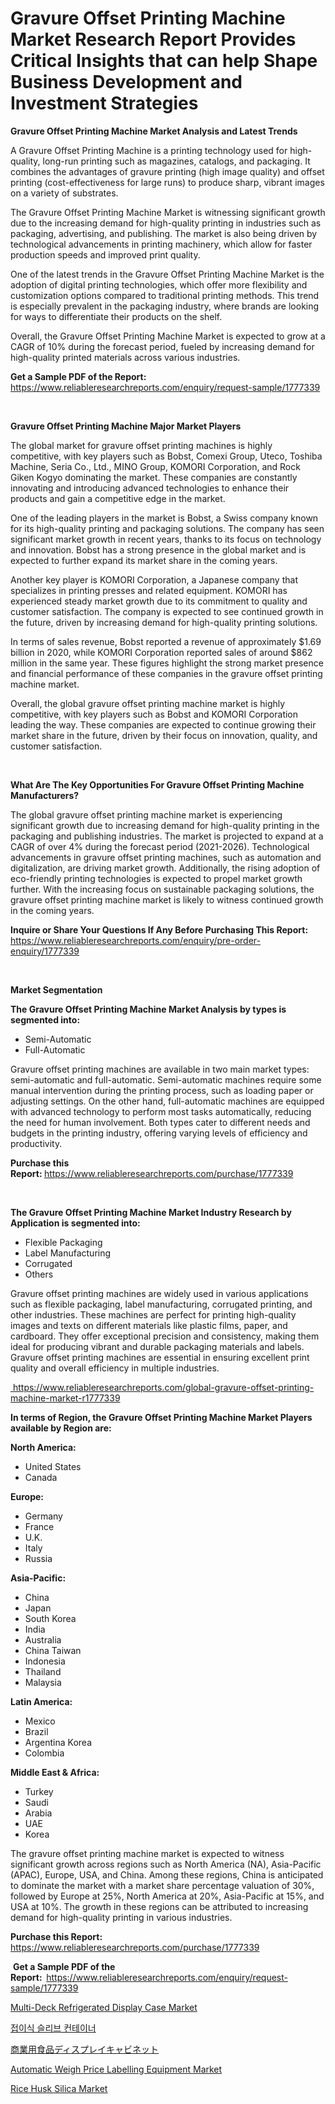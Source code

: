 <p><h1>Gravure Offset Printing Machine Market Research Report Provides Critical Insights that can help Shape Business Development and Investment Strategies</h1></p><p><strong>Gravure Offset Printing Machine Market Analysis and Latest Trends</strong></p>
<p><p>A Gravure Offset Printing Machine is a printing technology used for high-quality, long-run printing such as magazines, catalogs, and packaging. It combines the advantages of gravure printing (high image quality) and offset printing (cost-effectiveness for large runs) to produce sharp, vibrant images on a variety of substrates.</p><p>The Gravure Offset Printing Machine Market is witnessing significant growth due to the increasing demand for high-quality printing in industries such as packaging, advertising, and publishing. The market is also being driven by technological advancements in printing machinery, which allow for faster production speeds and improved print quality.</p><p>One of the latest trends in the Gravure Offset Printing Machine Market is the adoption of digital printing technologies, which offer more flexibility and customization options compared to traditional printing methods. This trend is especially prevalent in the packaging industry, where brands are looking for ways to differentiate their products on the shelf.</p><p>Overall, the Gravure Offset Printing Machine Market is expected to grow at a CAGR of 10% during the forecast period, fueled by increasing demand for high-quality printed materials across various industries.</p></p>
<p><strong>Get a Sample PDF of the Report:&nbsp;</strong> <a href="https://www.reliableresearchreports.com/enquiry/request-sample/1777339">https://www.reliableresearchreports.com/enquiry/request-sample/1777339</a></p>
<p>&nbsp;</p>
<p><strong>Gravure Offset Printing Machine Major Market Players</strong></p>
<p><p>The global market for gravure offset printing machines is highly competitive, with key players such as Bobst, Comexi Group, Uteco, Toshiba Machine, Seria Co., Ltd., MINO Group, KOMORI Corporation, and Rock Giken Kogyo dominating the market. These companies are constantly innovating and introducing advanced technologies to enhance their products and gain a competitive edge in the market.</p><p>One of the leading players in the market is Bobst, a Swiss company known for its high-quality printing and packaging solutions. The company has seen significant market growth in recent years, thanks to its focus on technology and innovation. Bobst has a strong presence in the global market and is expected to further expand its market share in the coming years.</p><p>Another key player is KOMORI Corporation, a Japanese company that specializes in printing presses and related equipment. KOMORI has experienced steady market growth due to its commitment to quality and customer satisfaction. The company is expected to see continued growth in the future, driven by increasing demand for high-quality printing solutions.</p><p>In terms of sales revenue, Bobst reported a revenue of approximately $1.69 billion in 2020, while KOMORI Corporation reported sales of around $862 million in the same year. These figures highlight the strong market presence and financial performance of these companies in the gravure offset printing machine market.</p><p>Overall, the global gravure offset printing machine market is highly competitive, with key players such as Bobst and KOMORI Corporation leading the way. These companies are expected to continue growing their market share in the future, driven by their focus on innovation, quality, and customer satisfaction.</p></p>
<p>&nbsp;</p>
<p><strong>What Are The Key Opportunities For Gravure Offset Printing Machine Manufacturers?</strong></p>
<p><p>The global gravure offset printing machine market is experiencing significant growth due to increasing demand for high-quality printing in the packaging and publishing industries. The market is projected to expand at a CAGR of over 4% during the forecast period (2021-2026). Technological advancements in gravure offset printing machines, such as automation and digitalization, are driving market growth. Additionally, the rising adoption of eco-friendly printing technologies is expected to propel market growth further. With the increasing focus on sustainable packaging solutions, the gravure offset printing machine market is likely to witness continued growth in the coming years.</p></p>
<p><strong>Inquire or Share Your Questions If Any Before Purchasing This Report:</strong> <a href="https://www.reliableresearchreports.com/enquiry/pre-order-enquiry/1777339">https://www.reliableresearchreports.com/enquiry/pre-order-enquiry/1777339</a></p>
<p>&nbsp;</p>
<p><strong>Market Segmentation</strong></p>
<p><strong>The Gravure Offset Printing Machine Market Analysis by types is segmented into:</strong></p>
<p><ul><li>Semi-Automatic</li><li>Full-Automatic</li></ul></p>
<p><p>Gravure offset printing machines are available in two main market types: semi-automatic and full-automatic. Semi-automatic machines require some manual intervention during the printing process, such as loading paper or adjusting settings. On the other hand, full-automatic machines are equipped with advanced technology to perform most tasks automatically, reducing the need for human involvement. Both types cater to different needs and budgets in the printing industry, offering varying levels of efficiency and productivity.</p></p>
<p><strong>Purchase this Report:&nbsp;</strong><a href="https://www.reliableresearchreports.com/purchase/1777339">https://www.reliableresearchreports.com/purchase/1777339</a></p>
<p>&nbsp;</p>
<p><strong>The Gravure Offset Printing Machine Market Industry Research by Application is segmented into:</strong></p>
<p><ul><li>Flexible Packaging</li><li>Label Manufacturing</li><li>Corrugated</li><li>Others</li></ul></p>
<p><p>Gravure offset printing machines are widely used in various applications such as flexible packaging, label manufacturing, corrugated printing, and other industries. These machines are perfect for printing high-quality images and texts on different materials like plastic films, paper, and cardboard. They offer exceptional precision and consistency, making them ideal for producing vibrant and durable packaging materials and labels. Gravure offset printing machines are essential in ensuring excellent print quality and overall efficiency in multiple industries.</p></p>
<p><a href="https://www.reliableresearchreports.com/global-gravure-offset-printing-machine-market-r1777339">&nbsp;https://www.reliableresearchreports.com/global-gravure-offset-printing-machine-market-r1777339</a></p>
<p><strong>In terms of Region, the Gravure Offset Printing Machine Market Players available by Region are:</strong></p>
<p>
    <p> <strong> North America: </strong>
        <ul>
            <li>United States</li>
            <li>Canada</li>
        </ul>
        </p> 
    <p> <strong> Europe: </strong>
        <ul>
            <li>Germany</li>
            <li>France</li>
            <li>U.K.</li>
            <li>Italy</li>
            <li>Russia</li>
        </ul>
        </p> 
    <p> <strong> Asia-Pacific: </strong>
        <ul>
            <li>China</li>
            <li>Japan</li>
            <li>South Korea</li>
            <li>India</li>
            <li>Australia</li>
            <li>China Taiwan</li>
            <li>Indonesia</li>
            <li>Thailand</li>
            <li>Malaysia</li>
        </ul>
        </p> 
    <p> <strong> Latin America: </strong>
        <ul>
            <li>Mexico</li>
            <li>Brazil</li>
            <li>Argentina Korea</li>
            <li>Colombia</li>
        </ul>
        </p> 
    <p> <strong> Middle East & Africa: </strong>
        <ul>
            <li>Turkey</li>
            <li>Saudi</li>
            <li>Arabia</li>
            <li>UAE</li>
            <li>Korea</li>
        </ul>
    </p>
    </p>
<p><p>The gravure offset printing machine market is expected to witness significant growth across regions such as North America (NA), Asia-Pacific (APAC), Europe, USA, and China. Among these regions, China is anticipated to dominate the market with a market share percentage valuation of 30%, followed by Europe at 25%, North America at 20%, Asia-Pacific at 15%, and USA at 10%. The growth in these regions can be attributed to increasing demand for high-quality printing in various industries.</p></p>
<p><strong>Purchase this Report: </strong><a href="https://www.reliableresearchreports.com/purchase/1777339">https://www.reliableresearchreports.com/purchase/1777339</a></p>
<p>&nbsp;<strong>Get a Sample PDF of the Report:&nbsp;&nbsp;</strong><a href="https://www.reliableresearchreports.com/enquiry/request-sample/1777339">https://www.reliableresearchreports.com/enquiry/request-sample/1777339</a></p>
<p><strong></strong></p>
<p><p><a href="https://github.com/eeaveuhhh/Market-Research-Report-List-2/blob/main/multi-deck-refrigerated-display-case-market.md">Multi-Deck Refrigerated Display Case Market</a></p><p><a href="https://github.com/raap8632/Market-Research-Report-List-1/blob/main/971055738099.md">접이식 슬리브 컨테이너</a></p><p><a href="https://github.com/cbigkbh02719/Market-Research-Report-List-1/blob/main/283829840438.md">商業用食品ディスプレイキャビネット</a></p><p><a href="https://github.com/khayangel/Market-Research-Report-List-3/blob/main/automatic-weigh-price-labelling-equipment-market.md">Automatic Weigh Price Labelling Equipment Market</a></p><p><a href="https://issuu.com/reportprime-2/docs/rice-husk-silica-market-size-2030.pptx">Rice Husk Silica Market</a></p></p>